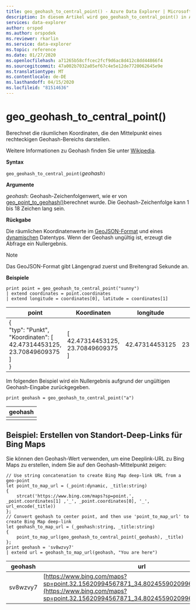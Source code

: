 ```yaml
---
title: geo_geohash_to_central_point() - Azure Data Explorer | Microsoft Docs
description: In diesem Artikel wird geo_geohash_to_central_point() in Azure Data Explorer beschrieben.
services: data-explorer
author: orspod
ms.author: orspodek
ms.reviewer: rkarlin
ms.service: data-explorer
ms.topic: reference
ms.date: 01/27/2020
ms.openlocfilehash: a71265b58cffcec2fcf9d6ac8d412c8dd44866f4
ms.sourcegitcommit: 47a002b7032a05ef67c4e5e12de7720062645e9e
ms.translationtype: MT
ms.contentlocale: de-DE
ms.lasthandoff: 04/15/2020
ms.locfileid: "81514636"
---
```

# <a name="geo_geohash_to_central_point"></a>geo_geohash_to_central_point()

Berechnet die räumlichen Koordinaten, die den Mittelpunkt eines rechteckigen Geohash-Bereichs darstellen.

Weitere Informationen zu Geohash finden Sie unter [Wikipedia](https://en.wikipedia.org/wiki/Geohash).  

**Syntax**

`geo_geohash_to_central_point(`*geohash*`)`

**Argumente**

*geohash*: Geohash-Zeichenfolgenwert, wie er von [geo_point_to_geohash()](geo-point-to-geohash-function.md)berechnet wurde. Die Geohash-Zeichenfolge kann 1 bis 18 Zeichen lang sein.

**Rückgabe**

Die räumlichen Koordinatenwerte im [GeoJSON-Format](https://tools.ietf.org/html/rfc7946) und eines [dynamischen](./scalar-data-types/dynamic.md) Datentyps. Wenn der Geohash ungültig ist, erzeugt die Abfrage ein Nullergebnis.

> [!NOTE]
> Das GeoJSON-Format gibt Längengrad zuerst und Breitengrad Sekunde an.

**Beispiele**

```kusto
print point = geo_geohash_to_central_point("sunny")
| extend coordinates = point.coordinates
| extend longitude = coordinates[0], latitude = coordinates[1]
```

|point|Koordinaten|longitude|latitude|
|---|---|---|---|
|{<br>  "typ": "Punkt",<br>  "Koordinaten": [<br>    42.47314453125,<br>    23.70849609375<br>  ]<br>}|[<br>  42.47314453125,<br>  23.70849609375<br>]|42.47314453125|23.70849609375|

Im folgenden Beispiel wird ein Nullergebnis aufgrund der ungültigen Geohash-Eingabe zurückgegeben.

```kusto
print geohash = geo_geohash_to_central_point("a")
```

|geohash|
|---|
||

## <a name="example-creating-location-deep-links-for-bing-maps"></a>Beispiel: Erstellen von Standort-Deep-Links für Bing Maps

Sie können den Geohash-Wert verwenden, um eine Deeplink-URL zu Bing Maps zu erstellen, indem Sie auf den Geohash-Mittelpunkt zeigen:

```kusto
// Use string concatenation to create Bing Map deep-link URL from a geo-point
let point_to_map_url = (_point:dynamic, _title:string) 
{
    strcat('https://www.bing.com/maps?sp=point.', _point.coordinates[1] ,'_', _point.coordinates[0], '_', url_encode(_title)) 
};
// Convert geohash to center point, and then use 'point_to_map_url' to create Bing Map deep-link
let geohash_to_map_url = (_geohash:string, _title:string)
{
    point_to_map_url(geo_geohash_to_central_point(_geohash), _title)
};
print geohash = 'sv8wzvy7'
| extend url = geohash_to_map_url(geohash, "You are here")
```

|geohash|url|
|---|---|
|sv8wzvy7|[https://www.bing.com/maps?sp=point.32.15620994567871_34.80245590209961_You+are+here](https://www.bing.com/maps?sp=point.32.15620994567871_34.80245590209961_You+are+here)|